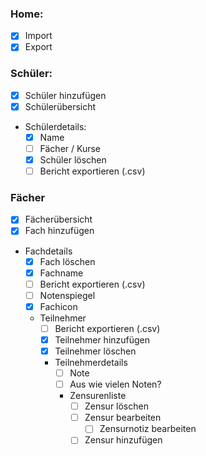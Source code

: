 ### Home:
- [x] Import
- [x] Export

### Schüler:
- [x] Schüler hinzufügen
- [x] Schülerübersicht
- Schülerdetails:
  - [x] Name
  - [ ] Fächer / Kurse
  - [x] Schüler löschen
  - [ ] Bericht exportieren (.csv)

### Fächer
- [x] Fächerübersicht
- [x] Fach hinzufügen
- Fachdetails
  - [x] Fach löschen
  - [x] Fachname
  - [ ] Bericht exportieren (.csv)
  - [ ] Notenspiegel
  - [x] Fachicon
  - Teilnehmer
    - [ ] Bericht exportieren (.csv)
    - [x] Teilnehmer hinzufügen
    - [x] Teilnehmer löschen
    - Teilnehmerdetails
      - [ ] Note
      - [ ] Aus wie vielen Noten?
      - Zensurenliste
        - [ ] Zensur löschen
        - [ ] Zensur bearbeiten
		    - [ ] Zensurnotiz bearbeiten
        - [ ] Zensur hinzufügen
